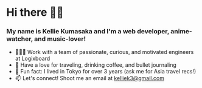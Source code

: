 # Hi there 👋🏻

### My name is Kellie Kumasaka and I'm a web developer, anime-watcher, and music-lover!

- 👩🏻‍💻 Work with a team of passionate, curious, and motivated engineers at Logixboard
- 💜 Have a love for traveling, drinking coffee, and bullet journaling
- 👀 Fun fact: I lived in Tokyo for over 3 years (ask me for Asia travel recs!)
- 📫 Let's connect! Shoot me an email at [kelliek3@gmail.com](mailto:kelliek3@gmail.com)
